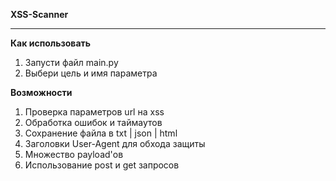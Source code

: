 **XSS-Scanner**
_____

**Как использовать**
1. Запусти файл main.py
2. Выбери цель и имя параметра

**Возможности**
1. Проверка параметров url на xss
2. Обработка ошибок и таймаутов
3. Сохранение файла в txt | json | html
4. Заголовки User-Agent для обхода защиты
5. Множество payload'ов
6. Использование post и get запросов
